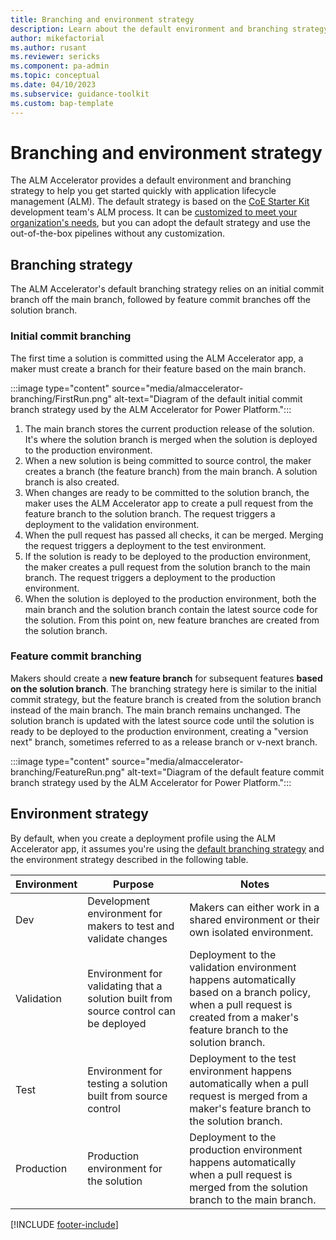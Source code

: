 ```yaml
---
title: Branching and environment strategy
description: Learn about the default environment and branching strategy that ALM Accelerator for Power Platform employs to help you get started with ALM quickly.
author: mikefactorial
ms.author: rusant
ms.reviewer: sericks
ms.component: pa-admin
ms.topic: conceptual
ms.date: 04/10/2023
ms.subservice: guidance-toolkit
ms.custom: bap-template
---
```


# Branching and environment strategy

The ALM Accelerator provides a default environment and branching strategy to help you get started quickly with application lifecycle management (ALM). The default strategy is based on the [CoE Starter Kit](../coe/overview.md) development team's ALM process. It can be [customized to meet your organization's needs](customize-deployment-pipelines.md), but you can adopt the default strategy and use the out-of-the-box pipelines without any customization.

## Branching strategy

The ALM Accelerator's default branching strategy relies on an initial commit branch off the main branch, followed by feature commit branches off the solution branch.

### Initial commit branching

The first time a solution is committed using the ALM Accelerator app, a maker must create a branch for their feature based on the main branch.

:::image type="content" source="media/almaccelerator-branching/FirstRun.png" alt-text="Diagram of the default initial commit branch strategy used by the ALM Accelerator for Power Platform.":::

1. The main branch stores the current production release of the solution. It's where the solution branch is merged when the solution is deployed to the production environment.
1. When a new solution is being committed to source control, the maker creates a branch (the feature branch) from the main branch. A solution branch is also created.
1. When changes are ready to be committed to the solution branch, the maker uses the ALM Accelerator app to create a pull request from the feature branch to the solution branch. The request triggers a deployment to the validation environment.
1. When the pull request has passed all checks, it can be merged. Merging the request triggers a deployment to the test environment.
1. If the solution is ready to be deployed to the production environment, the maker creates a pull request from the solution branch to the main branch. The request triggers a deployment to the production environment.
1. When the solution is deployed to the production environment, both the main branch and the solution branch contain the latest source code for the solution. From this point on, new feature branches are created from the solution branch.

### Feature commit branching

Makers should create a **new feature branch** for subsequent features **based on the solution branch**. The branching strategy here is similar to the initial commit strategy, but the feature branch is created from the solution branch instead of the main branch. The main branch remains unchanged. The solution branch is updated with the latest source code until the solution is ready to be deployed to the production environment, creating a "version next" branch, sometimes referred to as a release branch or v-next branch.

:::image type="content" source="media/almaccelerator-branching/FeatureRun.png" alt-text="Diagram of the default feature commit branch strategy used by the ALM Accelerator for Power Platform.":::

## Environment strategy

By default, when you create a deployment profile using the ALM Accelerator app, it assumes you're using the [default branching strategy](#branching-strategy) and the environment strategy described in the following table.

| Environment | Purpose | Notes |
| --- | --- | --- |
| Dev | Development environment for makers to test and validate changes | Makers can either work in a shared environment or their own isolated environment. |
| Validation | Environment for validating that a solution built from source control can be deployed | Deployment to the validation environment happens automatically based on a branch policy, when a pull request is created from a maker's feature branch to the solution branch. |
| Test | Environment for testing a solution built from source control | Deployment to the test environment happens automatically when a pull request is merged from a maker's feature branch to the solution branch. |
| Production | Production environment for the solution | Deployment to the production environment happens automatically when a pull request is merged from the solution branch to the main branch. |

[!INCLUDE [footer-include](../../includes/footer-banner.md)]
